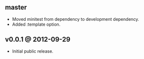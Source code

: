 ## master

* Moved minitest from dependency to development dependency.
* Added :template option.

## v0.0.1 @ 2012-09-29

* Initial public release.
